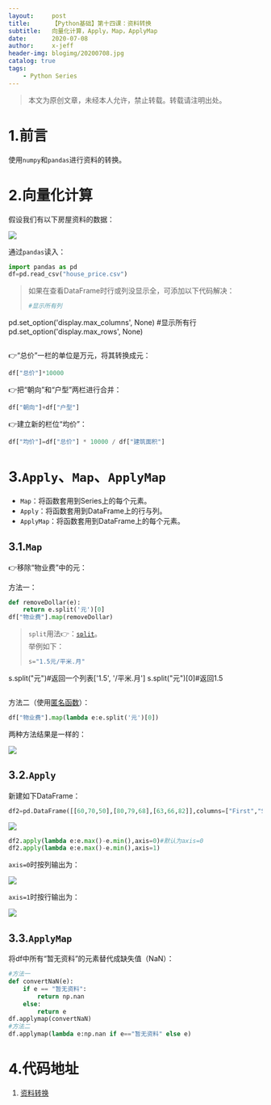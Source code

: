 ```yaml
---
layout:     post
title:      【Python基础】第十四课：资料转换
subtitle:   向量化计算，Apply，Map，ApplyMap
date:       2020-07-08
author:     x-jeff
header-img: blogimg/20200708.jpg
catalog: true
tags:
    - Python Series
---
```

>本文为原创文章，未经本人允许，禁止转载。转载请注明出处。

# 1.前言

使用`numpy`和`pandas`进行资料的转换。

# 2.向量化计算

假设我们有以下房屋资料的数据：

![](https://xjeffblogimg.oss-cn-beijing.aliyuncs.com/BLOGIMG/BlogImage/PythonSeries/Lesson14/14x1.png)

通过`pandas`读入：

```python
import pandas as pd
df=pd.read_csv("house_price.csv")
```

>如果在查看DataFrame时行或列没显示全，可添加以下代码解决：
>
>```python
>#显示所有列
pd.set_option('display.max_columns', None)
#显示所有行
pd.set_option('display.max_rows', None)
>```

👉“总价”一栏的单位是万元，将其转换成元：

```python
df["总价"]*10000
```

👉把“朝向”和“户型”两栏进行合并：

```python
df["朝向"]+df["户型"]
```

👉建立新的栏位“均价”：

```python
df["均价"]=df["总价"] * 10000 / df["建筑面积"]
```

# 3.`Apply`、`Map`、`ApplyMap`

* `Map`：将函数套用到Series上的每个元素。
* `Apply`：将函数套用到DataFrame上的行与列。
* `ApplyMap`：将函数套用到DataFrame上的每个元素。

## 3.1.`Map`

👉移除“物业费”中的元：

方法一：

```python
def removeDollar(e):
    return e.split('元')[0]
df["物业费"].map(removeDollar)
```

>`split`用法👉：[`split`](http://shichaoxin.com/2018/12/30/Python基础-第三课-Python应用之文本的词频统计/#1词频统计方法一)。  
>举例如下：    
>
>```python
>s="1.5元/平米.月"
s.split("元")#返回一个列表['1.5', '/平米.月']
s.split("元")[0]#返回1.5
>```

方法二（使用[匿名函数](http://shichaoxin.com/2018/12/02/Python基础-第二课-for循环-定义函数和模块导入/#2python语法之函数)）：

```python
df["物业费"].map(lambda e:e.split('元')[0])
```

两种方法结果是一样的：

![](https://xjeffblogimg.oss-cn-beijing.aliyuncs.com/BLOGIMG/BlogImage/PythonSeries/Lesson14/14x2.png)

## 3.2.`Apply`

新建如下DataFrame：

```python
df2=pd.DataFrame([[60,70,50],[80,79,68],[63,66,82]],columns=["First","Second","Third"])
```

![](https://xjeffblogimg.oss-cn-beijing.aliyuncs.com/BLOGIMG/BlogImage/PythonSeries/Lesson14/14x3.png)

```python
df2.apply(lambda e:e.max()-e.min(),axis=0)#默认为axis=0
df2.apply(lambda e:e.max()-e.min(),axis=1)
```

`axis=0`时按列输出为：

![](https://xjeffblogimg.oss-cn-beijing.aliyuncs.com/BLOGIMG/BlogImage/PythonSeries/Lesson14/14x4.png)

`axis=1`时按行输出为：

![](https://xjeffblogimg.oss-cn-beijing.aliyuncs.com/BLOGIMG/BlogImage/PythonSeries/Lesson14/14x5.png)

## 3.3.`ApplyMap`

将df中所有“暂无资料”的元素替代成缺失值（NaN）：

```python
#方法一
def convertNaN(e):
    if e == "暂无资料":
        return np.nan
    else:
        return e
df.applymap(convertNaN)
#方法二
df.applymap(lambda e:np.nan if e=="暂无资料" else e)
```

# 4.代码地址

1. [资料转换](https://github.com/x-jeff/Python_Code_Demo/tree/master/Demo14)
